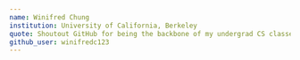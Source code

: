```yaml
---
name: Winifred Chung
institution: University of California, Berkeley
quote: Shoutout GitHub for being the backbone of my undergrad CS classes!!
github_user: winifredc123
---
```

